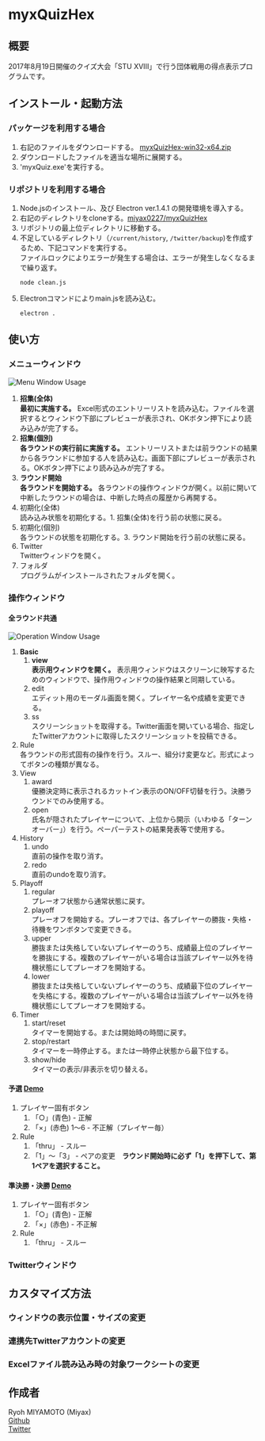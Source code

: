 # myxQuizHex

## 概要
2017年8月19日開催のクイズ大会「STU XVIII」で行う団体戦用の得点表示プログラムです。

## インストール・起動方法
### パッケージを利用する場合
1. 右記のファイルをダウンロードする。
    [myxQuizHex-win32-x64.zip](https://drive.google.com/open?id=0B00MyT_-RKCUVWk4SUxlMWlXYzA)
1. ダウンロードしたファイルを適当な場所に展開する。
1. 'myxQuiz.exe'を実行する。

### リポジトリを利用する場合
1. Node.jsのインストール、及び Electron ver.1.4.1 の開発環境を導入する。
1. 右記のディレクトリをcloneする。[miyax0227/myxQuizHex](https://github.com/miyax0227/myxQuizHex)
1. リポジトリの最上位ディレクトリに移動する。
1. 不足しているディレクトリ（`/current/history`, `/twitter/backup`)を作成するため、下記コマンドを実行する。  
     ファイルロックによりエラーが発生する場合は、エラーが発生しなくなるまで繰り返す。
    ```Shell
    node clean.js
    ```
1. Electronコマンドによりmain.jsを読み込む。
    ```Shell
    electron .
    ```

## 使い方
### メニューウィンドウ
![Menu Window Usage](http://drive.google.com/uc?export=view&id=0B00MyT_-RKCUYlEzTzJORHZURE0)
1.  **招集(全体)**   
     **最初に実施する。** Excel形式のエントリーリストを読み込む。ファイルを選択するとウィンドウ下部にプレビューが表示され、OKボタン押下により読み込みが完了する。
1.  **招集(個別)**  
    **各ラウンドの実行前に実施する。** エントリーリストまたは前ラウンドの結果から各ラウンドに参加する人を読み込む。画面下部にプレビューが表示される。OKボタン押下により読み込みが完了する。
1. **ラウンド開始**  
    **各ラウンドを開始する。** 各ラウンドの操作ウィンドウが開く。以前に開いて中断したラウンドの場合は、中断した時点の履歴から再開する。
1. 初期化(全体)  
    読み込み状態を初期化する。1. 招集(全体)を行う前の状態に戻る。
1. 初期化(個別)  
    各ラウンドの状態を初期化する。3. ラウンド開始を行う前の状態に戻る。
1. Twitter  
    Twitterウィンドウを開く。
1. フォルダ  
    プログラムがインストールされたフォルダを開く。
        
### 操作ウィンドウ
#### 全ラウンド共通
![Operation Window Usage](http://drive.google.com/uc?export=view&id=0B00MyT_-RKCUWndHU3FJazNkRlk)
1. **Basic**  
    1. **view**  
    **表示用ウィンドウを開く。** 表示用ウィンドウはスクリーンに映写するためのウィンドウで、操作用ウィンドウの操作結果と同期している。
    1. edit  
    エディット用のモーダル画面を開く。プレイヤー名や成績を変更できる。
    1. ss  
    スクリーンショットを取得する。Twitter画面を開いている場合、指定したTwitterアカウントに取得したスクリーンショットを投稿できる。
1. Rule  
    各ラウンドの形式固有の操作を行う。スルー、組分け変更など。形式によってボタンの種類が異なる。
1. View
    1. award  
    優勝決定時に表示されるカットイン表示のON/OFF切替を行う。決勝ラウンドでのみ使用する。
    1. open  
    氏名が隠されたプレイヤーについて、上位から開示（いわゆる「ターンオーバー」）を行う。ペーパーテストの結果発表等で使用する。
1. History
    1. undo  
    直前の操作を取り消す。
    1. redo  
    直前のundoを取り消す。
1. Playoff  
    1. regular  
    プレーオフ状態から通常状態に戻す。
    1. playoff  
    プレーオフを開始する。プレーオフでは、各プレイヤーの勝抜・失格・待機をワンボタンで変更できる。
    1. upper  
    勝抜または失格していないプレイヤーのうち、成績最上位のプレイヤーを勝抜にする。複数のプレイヤーがいる場合は当該プレイヤー以外を待機状態にしてプレーオフを開始する。
    1. lower  
    勝抜または失格していないプレイヤーのうち、成績最下位のプレイヤーを失格にする。複数のプレイヤーがいる場合は当該プレイヤー以外を待機状態にしてプレーオフを開始する。        
1. Timer
    1. start/reset  
    タイマーを開始する。または開始時の時間に戻す。
    1. stop/restart  
    タイマーを一時停止する。または一時停止状態から最下位する。
    1. show/hide  
    タイマーの表示/非表示を切り替える。

#### 予選  [Demo](https://miyax0227.github.io/myxQuizHex/round/01_1R-1/board.html)
1. プレイヤー固有ボタン
    1. 「○」(青色) - 正解
    1. 「×」(赤色) 1～6 - 不正解（プレイヤー毎）
1. Rule
    1. 「thru」 - スルー
    1. 「1」～「3」 - ペアの変更　**ラウンド開始時に必ず「1」を押下して、第1ペアを選択すること。**

#### 準決勝・決勝 [Demo](https://miyax0227.github.io/myxQuizHex/round/02_SF/board.html)
1. プレイヤー固有ボタン
    1. 「○」(青色) - 正解
    1. 「×」(赤色) - 不正解
1. Rule
    1. 「thru」  - スルー

### Twitterウィンドウ
## カスタマイズ方法
### ウィンドウの表示位置・サイズの変更
### 連携先Twitterアカウントの変更
### Excelファイル読み込み時の対象ワークシートの変更

## 作成者
Ryoh MIYAMOTO (Miyax)  
[Github](https://github.com/miyax0227)  
[Twitter](https://twitter.com/mi_yax)  


